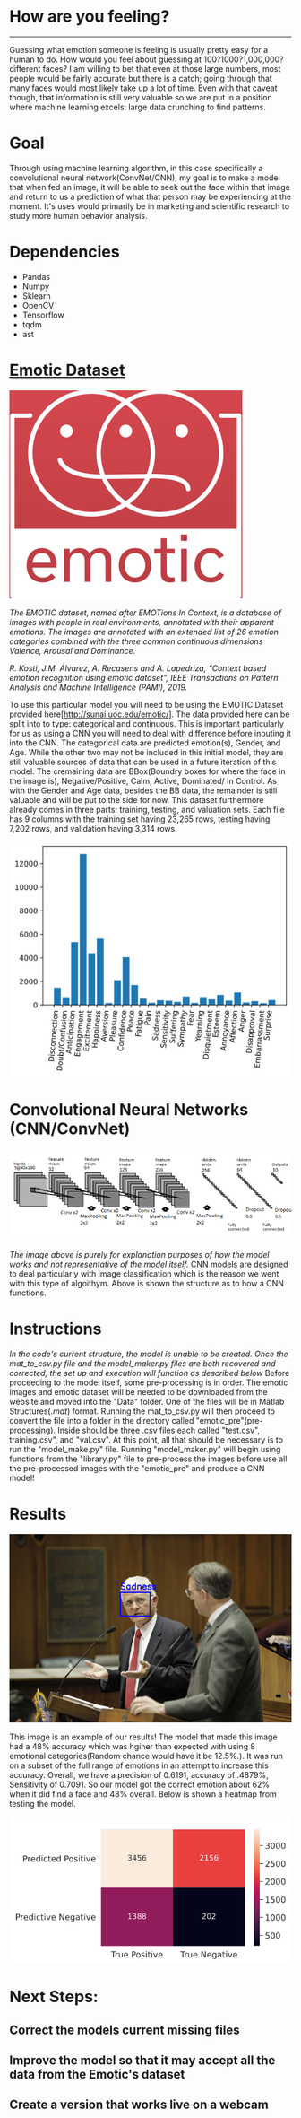 # How are you feeling?
---
Guessing what emotion someone is feeling is usually pretty easy for a human to do. How would you feel about guessing at 100?1000?1,000,000? different faces? I am willing to bet that even at those large numbers, most people would be fairly accurate but there is a catch; going through that many faces would most likely take up a lot of time. Even with that caveat though, that information is still very valuable so we are put in a position where machine learning excels: large data crunching to find patterns.

# Goal

Through using machine learning algorithm, in this case specifically a convolutional neural network(ConvNet/CNN), my goal is to make a model that when fed an image, it will be able to seek out the face within that image and return to us a prediction of what that person may be experiencing at the moment. It's uses would primarily be in marketing and scientific research to study more human behavior analysis.


# Dependencies

* Pandas
* Numpy
* Sklearn
* OpenCV 
* Tensorflow
* tqdm
* ast

# [Emotic Dataset](http://sunai.uoc.edu/emotic/)

![Emotic_logo](Images/emotic.png)


*The EMOTIC dataset, named after EMOTions In Context, is a database of images with people in real environments, annotated with their apparent emotions. The images are annotated with an extended list of 26 emotion categories combined with the three common continuous dimensions Valence, Arousal and Dominance.*

*R. Kosti, J.M. Álvarez, A. Recasens and A. Lapedriza, "Context based emotion recognition using emotic dataset", IEEE Transactions on Pattern Analysis and Machine Intelligence (PAMI), 2019.*

To use this particular model you will need to be using the EMOTIC Dataset provided here[http://sunai.uoc.edu/emotic/]. The data provided here can be split into to type: categorical and continuous. This is important particularly for us as using a CNN you will need to deal with difference before inputing it into the CNN. The categorical data are predicted emotion(s), Gender, and Age. While the other two may not be included in this initial model, they are still valuable sources of data that can be used in a future iteration of this model. The cremaining data are BBox(Boundry boxes for where the face in the image is), Negative/Positive, Calm, Active, Dominated/ In Control. As with the Gender and Age data, besides the BB data, the remainder is still valuable and will be put to the side for now. This dataset furthermore already comes in three parts: training, testing, and valuation sets. Each file has 9 columns with the training set having 23,265 rows, testing having 7,202 rows, and validation having 3,314 rows. 


![Distribution_of_Data](Images/updated_frequency.png)

# Convolutional Neural Networks (CNN/ConvNet)
![Example_CNN](Images/Face-Recognition-CNN-Architecture.png)

*The image above is purely for explanation purposes of how the model works and not representative of the model itself.*
CNN models are designed to deal particularly with image classification which is the reason we went with this type of algoithym. Above is shown the structure as to how a CNN functions.
 
# Instructions

*In the code's current structure, the model is unable to be created. Once the mat_to_csv.py file and the model_maker.py files are both recovered and corrected, the set up and execution will function as described below*
Before proceeding to the model itself, some pre-processing is in order. The emotic images and emotic dataset will be needed to be downloaded from the website and moved into the "Data" folder. One of the files will be in Matlab Structures(*.mat*) format. Running the mat_to_csv.py will then proceed to convert the file into a folder in the directory called "emotic_pre"(pre-processing). Inside should be three .csv files each called "test.csv", training.csv", and "val.csv". At this point, all that should be necessary is to run the "model_make.py" file. Running "model_maker.py" will begin using functions from the "library.py" file to pre-process the images before use all the pre-processed images with the "emotic_pre" and produce a CNN model! 


# Results
![sad](Images/face_emotion.png)

This image is an example of our results! The model that made this image had a 48% accuracy which was hgiher than expected with using 8 emotional categories(Random chance would have it be 12.5%.). It was run on a subset of the full range of emotions in an attempt to increase this accuracy. Overall, we have a precision of 0.6191, accuracy of .4879%, Sensitivity of 0.7091. So our model got the correct emotion about 62% when it did find a face and 48% overall. Below is shown a heatmap from testing the model.

![heatmap](Images/heatmap.png)

# Next Steps:
## Correct the models current missing files
## Improve the model so that it may accept all the data from the Emotic's dataset
## Create a version that works live on a webcam

